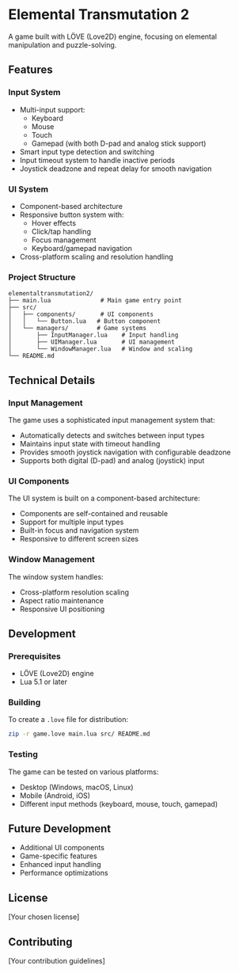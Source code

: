 # Elemental Transmutation 2

A game built with LÖVE (Love2D) engine, focusing on elemental manipulation and puzzle-solving.

## Features

### Input System
- Multi-input support:
  - Keyboard
  - Mouse
  - Touch
  - Gamepad (with both D-pad and analog stick support)
- Smart input type detection and switching
- Input timeout system to handle inactive periods
- Joystick deadzone and repeat delay for smooth navigation

### UI System
- Component-based architecture
- Responsive button system with:
  - Hover effects
  - Click/tap handling
  - Focus management
  - Keyboard/gamepad navigation
- Cross-platform scaling and resolution handling

### Project Structure
```
elementaltransmutation2/
├── main.lua              # Main game entry point
├── src/
│   ├── components/       # UI components
│   │   └── Button.lua   # Button component
│   └── managers/        # Game systems
│       ├── InputManager.lua    # Input handling
│       ├── UIManager.lua       # UI management
│       └── WindowManager.lua   # Window and scaling
└── README.md
```

## Technical Details

### Input Management
The game uses a sophisticated input management system that:
- Automatically detects and switches between input types
- Maintains input state with timeout handling
- Provides smooth joystick navigation with configurable deadzone
- Supports both digital (D-pad) and analog (joystick) input

### UI Components
The UI system is built on a component-based architecture:
- Components are self-contained and reusable
- Support for multiple input types
- Built-in focus and navigation system
- Responsive to different screen sizes

### Window Management
The window system handles:
- Cross-platform resolution scaling
- Aspect ratio maintenance
- Responsive UI positioning

## Development

### Prerequisites
- LÖVE (Love2D) engine
- Lua 5.1 or later

### Building
To create a `.love` file for distribution:
```bash
zip -r game.love main.lua src/ README.md
```

### Testing
The game can be tested on various platforms:
- Desktop (Windows, macOS, Linux)
- Mobile (Android, iOS)
- Different input methods (keyboard, mouse, touch, gamepad)

## Future Development
- Additional UI components
- Game-specific features
- Enhanced input handling
- Performance optimizations

## License
[Your chosen license]

## Contributing
[Your contribution guidelines] 